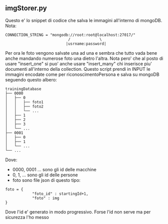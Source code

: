 ## imgStorer.py
Questo e' lo snippet di codice che salva le immagini all'interno di mongoDB. Nota:
```
CONNECTION_STRING = "mongodb://root:root@localhost:27017/"
                            /             \
                           |usrname:password|
```
Per ora le foto vengono salvate una ad una e sembra che tutto vada bene anche mandando numerose foto
una dietro l'altra. Nota pero' che al posto di usare "insert_one" si puo' anche usare "insert_many"
chi inserisce piu' documenti all'interno della collection.
Questo script prendi in INPUT le immagini encodate come per riconoscimentoPersona e salva su mongoDB
seguendo questo albero:
```
trainingDatabase
├── 0000
│   ├── 0
│   │   ├── foto1
│   │   ├── foto2
│   │   └── ...
│   ├── 1
│   ├── 2
│   ├── 3
│   └── ...
├── 0001
│   ├── 0
│   ├── 1
│   └── ...
└── ...
```
Dove:
+ 0000, 0001 ... sono gli id delle macchine
+ 0, 1, ... sono gli id delle persone
+ foto sono file json di questo tipo:
```
foto = {
            "foto_id" : startingId+1,
            "foto" : img
}
```
Dove l'id e' generato in modo progressivo. Forse l'id non serve ma per sicurezza l'ho messo
